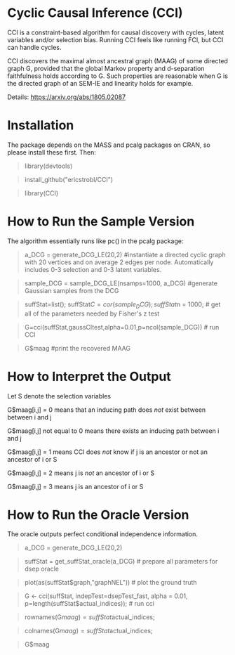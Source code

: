 # Cyclic Causal Inference (CCI)

CCI is a constraint-based algorithm for causal discovery with cycles, latent variables and/or selection bias. Running CCI feels like running FCI, but CCI can handle cycles.

CCI discovers the maximal almost ancestral graph (MAAG) of some directed graph G, provided that the global Markov property and d-separation faithfulness holds according to G. Such properties are reasonable when G is the directed graph of an SEM-IE and linearity holds for example. 

Details: https://arxiv.org/abs/1805.02087

# Installation

The package depends on the MASS and pcalg packages on CRAN, so please install these first. Then:

> library(devtools)

> install_github("ericstrobl/CCI")

> library(CCI)

# How to Run the Sample Version

The algorithm essentially runs like pc() in the pcalg package:

> a_DCG = generate_DCG_LE(20,2) #instantiate a directed cyclic graph with 20 vertices and on average 2 edges per node. Automatically includes 0-3 selection and 0-3 latent variables.

> sample_DCG = sample_DCG_LE(nsamps=1000, a_DCG) #generate Gaussian samples from the DCG

> suffStat=list(); suffStat$C = cor(sample_DCG); suffStat$n = 1000; # get all of the parameters needed by Fisher's z test

> G=cci(suffStat,gaussCItest,alpha=0.01,p=ncol(sample_DCG)) # run CCI

> G$maag #print the recovered MAAG

# How to Interpret the Output

Let S denote the selection variables

G$maag[i,j] = 0 means that an inducing path does *not* exist between between i and j

G$maag[i,j] not equal to 0 means there exists an inducing path between i and j

G$maag[i,j] = 1 means CCI does *not* know if j is an ancestor or not an ancestor of i or S

G$maag[i,j] = 2 means j is *not* an ancestor of i or S

G$maag[i,j] = 3 means j is an ancestor of i or S

# How to Run the Oracle Version

The oracle outputs perfect conditional independence information.

> a_DCG = generate_DCG_LE(20,2)

> suffStat = get_suffStat_oracle(a_DCG) # prepare all parameters for dsep oracle

> plot(as(suffStat$graph,"graphNEL")) # plot the ground truth

> G <- cci(suffStat, indepTest=dsepTest_fast, alpha = 0.01, p=length(suffStat$actual_indices)); # run cci

> rownames(G$maag)=suffStat$actual_indices;
 
> colnames(G$maag)=suffStat$actual_indices;

> G$maag
